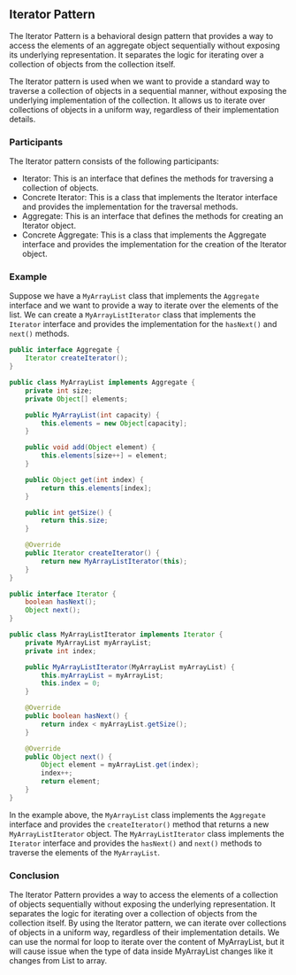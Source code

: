 ## Iterator Pattern
The Iterator Pattern is a behavioral design pattern that provides a way to access the elements of an aggregate object sequentially without exposing its underlying representation. It separates the logic for iterating over a collection of objects from the collection itself.

The Iterator pattern is used when we want to provide a standard way to traverse a collection of objects in a sequential manner, without exposing the underlying implementation of the collection. It allows us to iterate over collections of objects in a uniform way, regardless of their implementation details.

### Participants
The Iterator pattern consists of the following participants:

- Iterator: This is an interface that defines the methods for traversing a collection of objects.
- Concrete Iterator: This is a class that implements the Iterator interface and provides the implementation for the traversal methods.
- Aggregate: This is an interface that defines the methods for creating an Iterator object.
- Concrete Aggregate: This is a class that implements the Aggregate interface and provides the implementation for the creation of the Iterator object.
### Example
Suppose we have a `MyArrayList` class that implements the `Aggregate` interface and we want to provide a way to iterate over the elements of the list. We can create a `MyArrayListIterator` class that implements the `Iterator` interface and provides the implementation for the `hasNext()` and `next()` methods.

```java
public interface Aggregate {
    Iterator createIterator();
}

public class MyArrayList implements Aggregate {
    private int size;
    private Object[] elements;

    public MyArrayList(int capacity) {
        this.elements = new Object[capacity];
    }

    public void add(Object element) {
        this.elements[size++] = element;
    }

    public Object get(int index) {
        return this.elements[index];
    }

    public int getSize() {
        return this.size;
    }

    @Override
    public Iterator createIterator() {
        return new MyArrayListIterator(this);
    }
}

public interface Iterator {
    boolean hasNext();
    Object next();
}

public class MyArrayListIterator implements Iterator {
    private MyArrayList myArrayList;
    private int index;

    public MyArrayListIterator(MyArrayList myArrayList) {
        this.myArrayList = myArrayList;
        this.index = 0;
    }

    @Override
    public boolean hasNext() {
        return index < myArrayList.getSize();
    }

    @Override
    public Object next() {
        Object element = myArrayList.get(index);
        index++;
        return element;
    }
}
```

In the example above, the `MyArrayList` class implements the `Aggregate` interface and provides the `createIterator()` method that returns a new `MyArrayListIterator` object. The `MyArrayListIterator` class implements the `Iterator` interface and provides the `hasNext()` and `next()` methods to traverse the elements of the `MyArrayList`.

### Conclusion
The Iterator Pattern provides a way to access the elements of a collection of objects sequentially without exposing the underlying representation. It separates the logic for iterating over a collection of objects from the collection itself. By using the Iterator pattern, we can iterate over collections of objects in a uniform way, regardless of their implementation details.
We can use the normal for loop to iterate over the content of MyArrayList, but it will cause issue when the type of data inside MyArrayList changes like it changes from List to array.